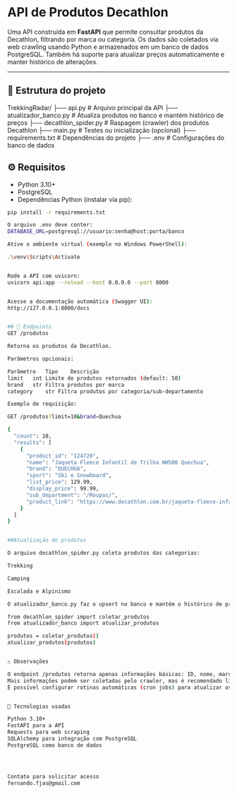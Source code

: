 # API de Produtos Decathlon

Uma API construída em **FastAPI** que permite consultar produtos da Decathlon, filtrando por marca ou categoria. Os dados são coletados via web crawling usando Python e armazenados em um banco de dados PostgreSQL. Também há suporte para atualizar preços automaticamente e manter histórico de alterações.

---

## 📁 Estrutura do projeto

TrekkingRadar/
├── api.py # Arquivo principal da API
├── atualizador_banco.py # Atualiza produtos no banco e mantém histórico de preços
├── decathlon_spider.py # Raspagem (crawler) dos produtos Decathlon
├── main.py # Testes ou inicialização (opcional)
├── requirements.txt # Dependências do projeto
├── .env # Configurações do banco de dados

## ⚙️ Requisitos

- Python 3.10+
- PostgreSQL
- Dependências Python (instalar via pip):

```bash
pip install -r requirements.txt

O arquivo .env deve conter:
DATABASE_URL=postgresql://usuario:senha@host:porta/banco

Ative o ambiente virtual (exemplo no Windows PowerShell):

.\venv\Scripts\Activate


Rode a API com uvicorn:
uvicorn api:app --reload --host 0.0.0.0 --port 8000


Acesse a documentação automática (Swagger UI):
http://127.0.0.1:8000/docs


## 📝 Endpoints
GET /produtos

Retorna os produtos da Decathlon.

Parâmetros opcionais:

Parâmetro	Tipo	Descrição
limit	int	Limite de produtos retornados (default: 50)
brand	str	Filtra produtos por marca
category	str	Filtra produtos por categoria/sub-departamento

Exemplo de requisição:

GET /produtos?limit=10&brand=Quechua

{
  "count": 10,
  "results": [
    {
      "product_id": "124720",
      "name": "Jaqueta Fleece Infantil de Trilha NH500 Quechua",
      "brand": "QUECHUA",
      "sport": "Ski e Snowboard",
      "list_price": 129.99,
      "display_price": 99.99,
      "sub_department": "/Roupas/",
      "product_link": "https://www.decathlon.com.br/jaqueta-fleece-infantil-de-trilha-nh500-quechua/p"
    }
  ]
}


##Atualização de produtos

O arquivo decathlon_spider.py coleta produtos das categorias:

Trekking

Camping

Escalada e Alpinismo

O atualizador_banco.py faz o upsert no banco e mantém o histórico de preços via trigger.

from decathlon_spider import coletar_produtos
from atualizador_banco import atualizar_produtos

produtos = coletar_produtos()
atualizar_produtos(produtos)


⚠️ Observações

O endpoint /produtos retorna apenas informações básicas: ID, nome, marca, categoria e preços.
Mais informações podem ser coletadas pelo crawler, mas é recomendado limitar o que a API expõe para melhorar desempenho.
É possível configurar rotinas automáticas (cron jobs) para atualizar os produtos diariamente ou conforme necessidade.


🔧 Tecnologias usadas

Python 3.10+
FastAPI para a API
Requests para web scraping
SQLAlchemy para integração com PostgreSQL
PostgreSQL como banco de dados




Contato para solicitar acesso 
fernando.fjas@gmail.com


